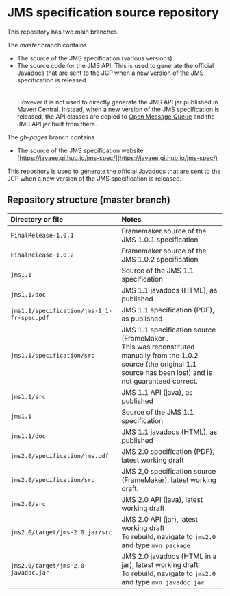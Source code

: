 # JMS specification source repository

This repository has two main branches.

The _master_ branch contains

* The source of the JMS specification (various versions)
* The source code for the JMS API. This is used  to generate the official Javadocs that are sent to the JCP when a new version of the JMS specification is released.<br><br>  
However it is not used to directly generate the JMS API jar published in Maven Central. Instead, when a new version of the JMS specification is released, the API classes are copied to [Open Message Queue](https://github.com/javaee/openmq) and the JMS API jar built from there.

The _gh-pages_ branch contains
* The source of the JMS specification website [https://javaee.github.io/jms-spec/](https://javaee.github.io/jms-spec/)

This repository is used to generate the official Javadocs that are sent to the JCP when a new version of the JMS specification is released. 

## Repository structure (master branch)

Directory or file | Notes
:--- | :---
`FinalRelease-1.0.1` | Framemaker source of the JMS 1.0.1 specification
`FinalRelease-1.0.2` | Framemaker source of the JMS 1.0.2 specification
`jms1.1` | Source of the JMS 1.1 specification
`jms1.1/doc` | JMS 1.1 javadocs (HTML), as published
`jms1.1/specification/jms-1_1-fr-spec.pdf` | JMS 1.1 specification (PDF), as published
`jms1.1/specification/src` | JMS 1.1 specification source (FrameMaker .<br/> This was reconstituted manually from the 1.0.2 source (the original 1.1 source has been lost) and is not guaranteed correct.
`jms1.1/src` | JMS 1.1 API (java), as published
`jms1.1` | Source of the JMS 1.1 specification
`jms1.1/doc` | JMS 1.1 javadocs (HTML), as published
`jms2.0/specification/jms.pdf` | JMS 2.0 specification (PDF), latest working draft
`jms2.0/specification/src` | JMS 2,0 specification source (FrameMaker), latest working draft. 
`jms2.0/src` | JMS 2.0 API (java), latest working draft
`jms2.0/target/jms-2.0.jar/src` | JMS 2.0 API (jar), latest working draft<br/>To rebuild, navigate to  `jms2.0` and type `mvn package`
 `jms2.0/target/jms-2.0-javadoc.jar` | JMS 2.0 javadocs (HTML in a jar), latest working draft<br/>To rebuild, navigate to  `jms2.0` and type `mvn javadoc:jar`
 
